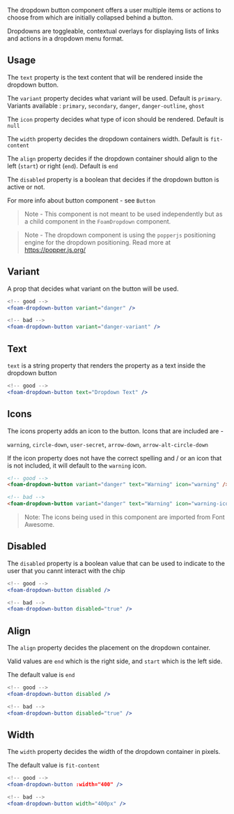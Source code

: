 The dropdown button component offers a user multiple items or actions to choose from which are initially collapsed behind a button.

Dropdowns are toggleable, contextual overlays for displaying lists of links and actions in a dropdown menu format.

## Usage

The ``text`` property is the text content that will be rendered inside the dropdown button.

The ``variant`` property decides what variant will be used. Default is `primary`.
Variants available : `primary`, `secondary`, `danger`, `danger-outline`, `ghost`


The ``icon`` property decides what type of icon should be rendered. Default is ``null``

The ``width`` property decides the dropdown containers width. Default is ``fit-content``

The ``align`` property decides if the dropdown container should align to the left (``start``) or right (``end``).
Default is ``end``

The ``disabled`` property is a boolean that decides if the dropdown button is active or not. 

For more info about button component - see ``Button``

> Note - This component is not meant to be used independently but as a child component in the ``FoamDropdown`` component.

> Note - The dropdown component is using the ``popperjs`` positioning engine for the dropdown positioning. Read more at https://popper.js.org/


## Variant

A prop that decides what variant on the button will be used.

```jsx
<!-- good -->
<foam-dropdown-button variant="danger" />
```

```jsx
<!-- bad -->
<foam-dropdown-button variant="danger-variant" />
```

## Text

``text`` is a string property that renders the property as a text inside the dropdown button

```jsx
<!-- good -->
<foam-dropdown-button text="Dropdown Text" />
```

## Icons

The icons property adds an icon to the button.
Icons that are included are -

`warning`, `circle-down`, `user-secret`, `arrow-down`, `arrow-alt-circle-down`

If the icon property does not have the correct spelling and / or an icon that is not included, it will default to the `warning` icon.

```html
<!-- good -->
<foam-dropdown-button variant="danger" text="Warning" icon="warning" />
```

```html
<!-- bad -->
<foam-dropdown-button variant="danger" text="Warning" icon="warning-icon" />
```

> Note: The icons being used in this component are imported from Font Awesome.

## Disabled

The `` disabled `` property is a boolean value that can be used to indicate to the user that you cannt interact with the chip

```jsx
<!-- good -->
<foam-dropdown-button disabled />

```

```jsx
<!-- bad -->
<foam-dropdown-button disabled="true" />
```

## Align

The ``align`` property decides the placement on the dropdown container.

Valid values are ``end`` which is the right side, and ``start`` which is the left side.

The default value is ``end``

```jsx
<!-- good -->
<foam-dropdown-button disabled />

```

```jsx
<!-- bad -->
<foam-dropdown-button disabled="true" />
```


## Width

The ``width`` property decides the width of the dropdown container in pixels.

The default value is ``fit-content``

```jsx
<!-- good -->
<foam-dropdown-button :width="400" />

```

```jsx
<!-- bad -->
<foam-dropdown-button width="400px" />
```